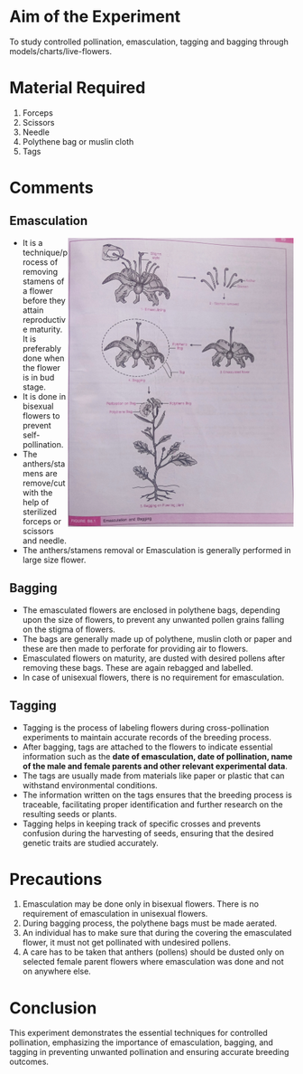 # Aim of the Experiment 
To study controlled pollination, emasculation, tagging and bagging through models/charts/live-flowers. 

# Material Required 
1. Forceps 
2. Scissors 
3. Needle 
4. Polythene bag or muslin cloth 
5. Tags 

# Comments 
## Emasculation 

<img align=right src="./img/ex-2/diagram.jpg" width=400>

- It is a technique/process of removing stamens of a flower before they attain reproductive maturity. It is preferably done when the flower is in bud stage. 
- It is done in bisexual flowers to prevent self-pollination. 
- The anthers/stamens are remove/cut with the help of sterilized forceps or scissors and needle. 
- The anthers/stamens removal or Emasculation is generally performed in large size flower. 

## Bagging 
- The emasculated flowers are enclosed in polythene bags, depending upon the size of flowers, to prevent any unwanted pollen grains falling on the stigma of flowers.
- The bags are generally made up of polythene, muslin cloth or paper and these are then made to perforate for providing air to flowers. 
- Emasculated flowers on maturity, are dusted with desired pollens after removing these bags. These are again rebagged and labelled.
- In case of unisexual flowers, there is no requirement for emasculation. 

## Tagging
- Tagging is the process of labeling flowers during cross-pollination experiments to maintain accurate records of the breeding process.
- After bagging, tags are attached to the flowers to indicate essential information such as the **date of emasculation, date of pollination, name of the male and female parents and other relevant experimental data**.
- The tags are usually made from materials like paper or plastic that can withstand environmental conditions.
- The information written on the tags ensures that the breeding process is traceable, facilitating proper identification and further research on the resulting seeds or plants.
- Tagging helps in keeping track of specific crosses and prevents confusion during the harvesting of seeds, ensuring that the desired genetic traits are studied accurately.

# Precautions 
1. Emasculation may be done only in bisexual flowers. There is no requirement of emasculation in unisexual flowers. 
2. During bagging process, the polythene bags must be made aerated.
3. An individual has to make sure that during the covering the emasculated flower, it must not get pollinated with undesired pollens. 
4. A care has to be taken that anthers (pollens) should be dusted only on selected female parent flowers where emasculation was done and not on anywhere else. 

# Conclusion
This experiment demonstrates the essential techniques for controlled pollination, emphasizing the importance of emasculation, bagging, and tagging in preventing unwanted pollination and ensuring accurate breeding outcomes.